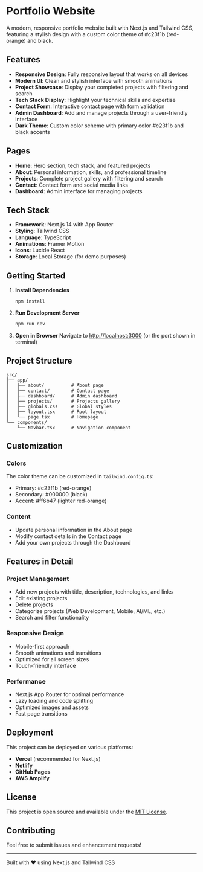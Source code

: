 # Portfolio Website

A modern, responsive portfolio website built with Next.js and Tailwind CSS, featuring a stylish design with a custom color theme of #c23f1b (red-orange) and black.

## Features

- **Responsive Design**: Fully responsive layout that works on all devices
- **Modern UI**: Clean and stylish interface with smooth animations
- **Project Showcase**: Display your completed projects with filtering and search
- **Tech Stack Display**: Highlight your technical skills and expertise
- **Contact Form**: Interactive contact page with form validation
- **Admin Dashboard**: Add and manage projects through a user-friendly interface
- **Dark Theme**: Custom color scheme with primary color #c23f1b and black accents

## Pages

- **Home**: Hero section, tech stack, and featured projects
- **About**: Personal information, skills, and professional timeline
- **Projects**: Complete project gallery with filtering and search
- **Contact**: Contact form and social media links
- **Dashboard**: Admin interface for managing projects

## Tech Stack

- **Framework**: Next.js 14 with App Router
- **Styling**: Tailwind CSS
- **Language**: TypeScript
- **Animations**: Framer Motion
- **Icons**: Lucide React
- **Storage**: Local Storage (for demo purposes)

## Getting Started

1. **Install Dependencies**
   ```bash
   npm install
   ```

2. **Run Development Server**
   ```bash
   npm run dev
   ```

3. **Open in Browser**
   Navigate to [http://localhost:3000](http://localhost:3000) (or the port shown in terminal)

## Project Structure

```
src/
├── app/
│   ├── about/          # About page
│   ├── contact/        # Contact page
│   ├── dashboard/      # Admin dashboard
│   ├── projects/       # Projects gallery
│   ├── globals.css     # Global styles
│   ├── layout.tsx      # Root layout
│   └── page.tsx        # Homepage
└── components/
    └── Navbar.tsx      # Navigation component
```

## Customization

### Colors
The color theme can be customized in `tailwind.config.ts`:
- Primary: #c23f1b (red-orange)
- Secondary: #000000 (black)
- Accent: #ff6b47 (lighter red-orange)

### Content
- Update personal information in the About page
- Modify contact details in the Contact page
- Add your own projects through the Dashboard

## Features in Detail

### Project Management
- Add new projects with title, description, technologies, and links
- Edit existing projects
- Delete projects
- Categorize projects (Web Development, Mobile, AI/ML, etc.)
- Search and filter functionality

### Responsive Design
- Mobile-first approach
- Smooth animations and transitions
- Optimized for all screen sizes
- Touch-friendly interface

### Performance
- Next.js App Router for optimal performance
- Lazy loading and code splitting
- Optimized images and assets
- Fast page transitions

## Deployment

This project can be deployed on various platforms:

- **Vercel** (recommended for Next.js)
- **Netlify**
- **GitHub Pages**
- **AWS Amplify**

## License

This project is open source and available under the [MIT License](LICENSE).

## Contributing

Feel free to submit issues and enhancement requests!

---

Built with ❤️ using Next.js and Tailwind CSS